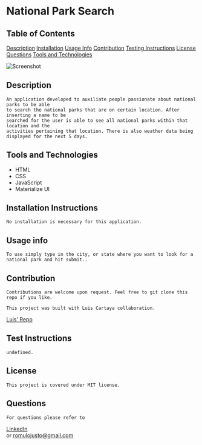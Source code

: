 # National Park Search
## Table of Contents
    
 [Description](#description)
 [Installation](#installation-instructions)
 [Usage Info](#usage-info)
 [Contribution](#contribution)
 [Testing Instructions](#test-instructions)
 [License](#license)
 [Questions](#questions)
 [Tools and Technologies](#tools-and-technologies)
    
    
![Screenshot](https://user-images.githubusercontent.com/49839357/125367651-8bf16100-e346-11eb-8e39-a7b145fd0310.png) 

## Description
    An application developed to auxiliate people passionate about national parks to be able
    to search the national parks that are on certain location. After inserting a name to be 
    searched for the user is able to see all national parks within that location and the 
    activities pertaining that location. There is also weather data being displayed for the next 5 days.
    
## Tools and Technologies

* HTML
* CSS
* JavaScript
* Materialize UI

## Installation Instructions
    No installation is necessary for this application.

## Usage info
    To use simply type in the city, or state where you want to look for a national park and hit submit..

## Contribution    
    Contributions are welcome upon request. Feel free to git clone this repo if you like.
    
    This project was built with Luis Cartaya collaboration. 
[Luis' Repo](https://github.com/cartaya1)

## Test Instructions
    undefined.    

## License
    This project is covered under MIT license.

## Questions
    For questions please refer to 

   [LinkedIn](https://www.linkedin.com/in/romulo-goncalves-45602539/)   
    or
    romulojusto@gmail.com
    
